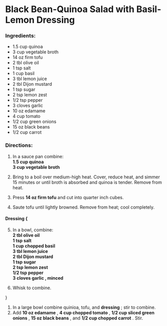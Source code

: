 # Black Bean-Quinoa Salad with Basil-Lemon Dressing 

### Ingredients: 
* 1.5 cup quinoa
* 3 cup vegetable broth
* 14 oz firm tofu
* 2 tbl olive oil
* 1 tsp salt
* 1 cup basil
* 3 tbl lemon juice
* 2 tbl Dijon mustard
* 1 tsp sugar
* 2 tsp lemon zest
* 1/2 tsp pepper
* 3 cloves garlic
* 10 oz edamame
* 4 cup tomato
* 1/2 cup green onions
* 15 oz black beans
* 1/2 cup carrot

### Directions: 
1. In a sauce pan combine:  
**1.5 cup quinoa**   
**3 cup vegetable broth**   


2. Bring to a boil over medium-high heat. Cover, reduce heat, and simmer 15 minutes or until broth is absorbed and quinoa is tender. Remove from heat. 
3. Press **14 oz firm tofu** and cut into quarter inch cubes. 
4. Saute tofu until lightly browned. Remove from heat; cool completely. 

#### Dressing {
5. In a bowl, combine:  
**2 tbl olive oil**   
**1 tsp salt**   
**1 cup chopped basil**   
**3 tbl lemon juice**   
**2 tbl Dijon mustard**   
**1 tsp sugar**   
**2 tsp lemon zest**   
**1/2 tsp pepper**   
**3 cloves garlic , minced**   


6. Whisk to combine. 

}

1. In a large bowl combine quinioa, tofu, and **dressing** ; stir to combine. 
2. Add **10 oz edamame** , **4 cup chopped tomato** , **1/2 cup sliced green onions** , **15 oz black beans** , and **1/2 cup chopped carrot** . Stir. 
